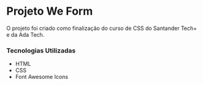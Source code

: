 # Projeto We Form

O projeto foi criado como finalização do curso de CSS do Santander Tech+ e da Ada Tech.

### Tecnologias Utilizadas
* HTML
* CSS
* Font Awesome Icons